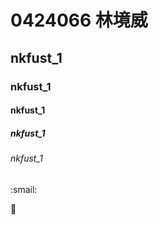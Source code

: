 # 0424066 林境威
## nkfust_1
### nkfust_1
#### nkfust_1
##### nkfust_1
###### nkfust_1


:smail:


:date:
